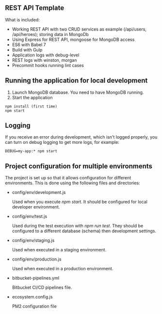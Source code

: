 REST API Template
-----------------

What is included:

* Working REST API with two CRUD services as example (/api/users, /api/heroes); storing data in MongoDb
* Using Express for REST API, mongoose for MongoDB access
* ES6 with Babel 7
* Build with Gulp
* Application logs with debug-level
* REST logs with winston, morgan
* Precommit hooks running lint cases

Running the application for local development
---------------------------------------------

1. Launch MongoDB database. You need to have MongoDB running.
2. Start the application

```
npm install (first time)
npm start
```

Logging
-------

If you receive an error during development, which isn't logged properly, you can turn on debug logging to get more logs, for example:

```
DEBUG=my-app:* npm start
```

Project configuration for multiple environments
-----------------------------------------------

The project is set up so that it allows configuration for different environments.
This is done using the following files and directories:

* config/env/development.js

  Used when you execute *npm start*. It should be configured for local developer environment.

* config/env/test.js

  Used during the test execution with *npm run test*. They should be configured to a different database (schema) then development settings.

* config/env/staging.js

  Used when executed in a staging environment.

* config/env/production.js

  Used when executed in a production environment.

* bitbucket-pipelines.yml

  Bitbucket CI/CD pipelines file.

* ecosystem.config.js

  PM2 configuration file
